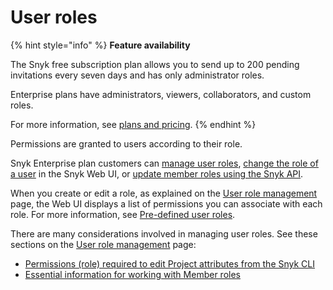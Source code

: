 # User roles

{% hint style="info" %}
**Feature availability**

The Snyk free subscription plan allows you to send up to 200 pending invitations every seven days and has only administrator roles.

Enterprise plans have administrators, viewers, collaborators, and custom roles.

For more information, see [plans and pricing](https://snyk.io/plans/).
{% endhint %}

Permissions are granted to users according to their role.

Snyk Enterprise plan customers can [manage user roles](user-role-management.md), [change the role of a user](user-role-management.md#change-the-role-of-a-user) in the Snyk Web UI, or [update member roles using the Snyk API](../user-management-with-the-api/update-member-roles-using-the-api.md).

When you create or edit a role, as explained on the [User role management](user-role-management.md) page, the Web UI displays a list of permissions you can associate with each role. For more information, see [Pre-defined user roles](pre-defined-roles.md).

There are many considerations involved in managing user roles. See these sections on the [User role management](user-role-management.md) page:

* [Permissions (role) required to edit Project attributes from the Snyk CLI](user-role-management.md#permissions-role-required-to-edit-project-attributes-from-the-snyk-cli)
* [Essential information for working with Member roles](user-role-management.md#essential-information-for-working-with-member-roles)
